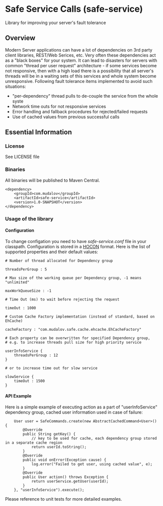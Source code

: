 # Safe Service Calls (safe-service)

Library for improving your server's fault tolerance

## Overview

Modern Server applications can have a lot of dependencies on 3rd party client libraries, REST/Web Serices, etc. Very often these dependencies act as a "black boxes" for your system. It can lead to disasters for servers with common "thread per user request" architecture - if some services become not responsive, then with a high load there is a possibility that all server's threads will be in a waiting sets of this services and whole system become unresponsive. Following fault tolerance items implemented to avoid such situations:

- "per-dependency" thread pulls to de-couple the service from the whole syste
- Network time outs for not responsive services
- Error handling and fallback procedures for rejected/failed requests
- Use of cached values from previous successful calls

## Essential Information

### License

See LICENSE file

### Binaries 

All binaries will be published to Maven Central.

    <dependency>
        <groupId>com.mudalov</groupId>
        <artifactId>safe-service</artifactId>
        <version>1.0-SNAPSHOT</version>
    </dependency>

### Usage of the library

#### Configuration

To change configation you need to have *safe-service.conf* file in your classpath. Configuration is stored in a [HOCON](https://github.com/typesafehub/config/blob/master/HOCON.md) format. Here is the list of supported properties and their default values:


    # Number of thread allocated for Dependency group
    
    threadsPerGroup : 5
    
    # Max size of the working queue per Dependency group, -1 means "unlimited"
    
    maxWorkQueueSize : -1
    
    # Time Out (ms) to wait before rejecting the request
    
    timeOut : 1000
    
    # Custom Cache Factory implementation (instead of standard, based on EhCache)
    
    cacheFactory : "com.mudalov.safe.cache.ehcache.EhCacheFactory"
    
    # Each property can be overwritten for specified Dependency group,
    # e.g. to increase threads pull size for high priority service
    
    userInfoService {
        threadsPerGroup : 12
    }
    
    # or to increase time out for slow service
    
    slowService {
        timeOut : 1500
    }
    
#### API Example

Here is a simple example of executing action as a part of "userInfoService" dependency group, cached user information used in case of failure: 

        User user = SafeCommands.create(new AbstractCachedCommand<User>() {
            @Override
            public String getKey() {
                // key to be used for cache, each dependency group stored in a separate cache region
                return userId.toString();
            }
            @Override
            public void onError(Exception cause) {
                log.error("Failed to get user, using cached value", e);
            }
            @Override
            public User action() throws Exception {
                return userService.getUser(userId);
            }
        }, "userInfoService").execute();

Please reference to unit tests for more detailed examples.
